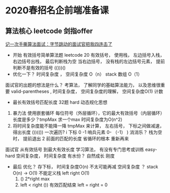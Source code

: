 # 2020春招名企前端准备课
## 算法核心   leetcode 剑指offer 
[记一次手撕算法面试：字节跳动的面试官把我四连击了](https://juejin.im/post/5ddfa3def265da05ef59fe6e)

- 开始 有效括号简单算法题
leetcode 20 
  有效括号， 使用栈， 左边括号入栈， 右边括号出栈， 最后判断栈为空
  当右边括号， 没有栈的左边括号元素， 提前判断不是有效的括号
  (()))() 
- 优化一下？
  时间复杂度 ， 空间复杂度 
  O（n）  stack 数组  O（1）

面试官的出题的想法是什么？ 
考算法， 了解同学的基础算法能力， 以及思维很重要
valid-parentheses , 时间复杂度， 空间复杂度的理解， 空间复杂度O(1) 计数

- 最长有效括号匹配长度
32题 hard 
动态规化思想 
1. 暴力法
使用嵌套循环 每位符号（外层循环），它的最大有效括号（内层循环）长度是多少？tmpMax 
求一个max 
时间复杂度为O(n^2)
2. 将时间复杂度能不能降一降
tmpMax 来计算， 左右括号， 下标之间做减速， 得出长度
())(())
一次遍历? i 下标  0 
-1 哨兵元素  0- （-1）
) 消消乐？ 栈为空时， 提前退出 2 前面的匹配的长度
省循环的根本  重新再来

面试官 从有效括号 到最大有效长度 
学习算法， 有没有专门思考或训练  easy-hard 
空间复杂度， 时间复杂度 
有水份？ 自然成长  刚度

- 最后
优化？   存下标， 时间复杂度O(n) 不太可能再减 
空间复杂度 ？ stack O(n) -> O(1) 不能定义栈
left right  O(1)
  1. ()  2*right  max
  2. left < right   ()) 有效匹配结束 left = right = 0
